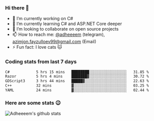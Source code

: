 ### Hi there 👋

<!--
**adheeeem/adheeeem** is a ✨ _special_ ✨ repository because its `README.md` (this file) appears on your GitHub profile.

Here are some ideas to get you started:
-->
- 🔭 I’m currently working on C#
- 🌱 I’m currently learning C# and ASP.NET Core deeper
- 👯 I’m looking to collaborate on open source projects
- 📫 How to reach me: [@adheeeem](https://t.me/adheeeem) (telegram), azimjon.fayzulloev99@gmail.com (Email)
- ⚡ Fun fact: I love cats :cat:


### Coding stats from last 7 days
<!--START_SECTION:waka-->

```txt
C#            5 hrs 15 mins   ████████░░░░░░░░░░░░░░░░░   31.85 %
Razor         5 hrs 4 mins    ███████▓░░░░░░░░░░░░░░░░░   30.72 %
GDScript3     3 hrs 44 mins   █████▓░░░░░░░░░░░░░░░░░░░   22.63 %
C++           32 mins         ▓░░░░░░░░░░░░░░░░░░░░░░░░   03.25 %
YAML          24 mins         ▓░░░░░░░░░░░░░░░░░░░░░░░░   02.44 %
```

<!--END_SECTION:waka-->

### Here are some stats :wink:
![Adheeeem's github stats](https://github-readme-stats.vercel.app/api?username=adheeeem&show_icons=true&theme=radical)
